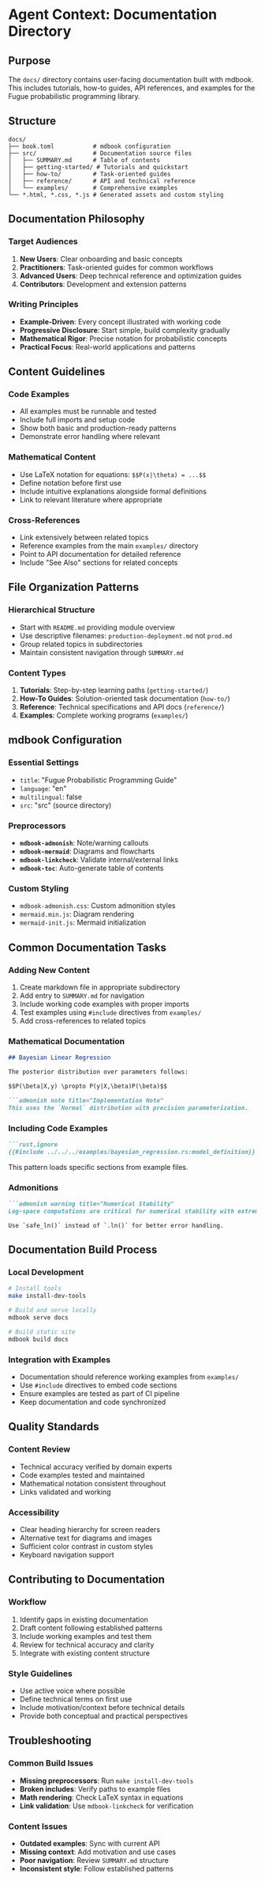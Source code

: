 # Agent Context: Documentation Directory

## Purpose

The `docs/` directory contains user-facing documentation built with mdbook. This includes tutorials, how-to guides, API references, and examples for the Fugue probabilistic programming library.

## Structure

```
docs/
├── book.toml           # mdbook configuration
├── src/                # Documentation source files
│   ├── SUMMARY.md      # Table of contents
│   ├── getting-started/ # Tutorials and quickstart
│   ├── how-to/         # Task-oriented guides
│   ├── reference/      # API and technical reference
│   └── examples/       # Comprehensive examples
└── *.html, *.css, *.js # Generated assets and custom styling
```

## Documentation Philosophy

### Target Audiences
1. **New Users**: Clear onboarding and basic concepts
2. **Practitioners**: Task-oriented guides for common workflows
3. **Advanced Users**: Deep technical reference and optimization guides  
4. **Contributors**: Development and extension patterns

### Writing Principles
- **Example-Driven**: Every concept illustrated with working code
- **Progressive Disclosure**: Start simple, build complexity gradually
- **Mathematical Rigor**: Precise notation for probabilistic concepts
- **Practical Focus**: Real-world applications and patterns

## Content Guidelines

### Code Examples
- All examples must be runnable and tested
- Include full imports and setup code
- Show both basic and production-ready patterns
- Demonstrate error handling where relevant

### Mathematical Content
- Use LaTeX notation for equations: `$$P(x|\theta) = ...$$`
- Define notation before first use
- Include intuitive explanations alongside formal definitions
- Link to relevant literature where appropriate

### Cross-References
- Link extensively between related topics
- Reference examples from the main `examples/` directory
- Point to API documentation for detailed reference
- Include "See Also" sections for related concepts

## File Organization Patterns

### Hierarchical Structure
- Start with `README.md` providing module overview
- Use descriptive filenames: `production-deployment.md` not `prod.md`
- Group related topics in subdirectories
- Maintain consistent navigation through `SUMMARY.md`

### Content Types
1. **Tutorials**: Step-by-step learning paths (`getting-started/`)
2. **How-To Guides**: Solution-oriented task documentation (`how-to/`)
3. **Reference**: Technical specifications and API docs (`reference/`)
4. **Examples**: Complete working programs (`examples/`)

## mdbook Configuration

### Essential Settings
- `title`: "Fugue Probabilistic Programming Guide"
- `language`: "en"
- `multilingual`: false
- `src`: "src" (source directory)

### Preprocessors
- **`mdbook-admonish`**: Note/warning callouts
- **`mdbook-mermaid`**: Diagrams and flowcharts
- **`mdbook-linkcheck`**: Validate internal/external links
- **`mdbook-toc`**: Auto-generate table of contents

### Custom Styling
- `mdbook-admonish.css`: Custom admonition styles
- `mermaid.min.js`: Diagram rendering
- `mermaid-init.js`: Mermaid initialization

## Common Documentation Tasks

### Adding New Content
1. Create markdown file in appropriate subdirectory
2. Add entry to `SUMMARY.md` for navigation
3. Include working code examples with proper imports
4. Test examples using `#include` directives from `examples/`
5. Add cross-references to related topics

### Mathematical Documentation
```markdown
## Bayesian Linear Regression

The posterior distribution over parameters follows:

$$P(\beta|X,y) \propto P(y|X,\beta)P(\beta)$$

```admonish note title="Implementation Note"
This uses the `Normal` distribution with precision parameterization.
```

### Including Code Examples
```markdown
```rust,ignore
{{#include ../../../examples/bayesian_regression.rs:model_definition}}
```

This pattern loads specific sections from example files.

### Admonitions
```markdown
```admonish warning title="Numerical Stability"
Log-space computations are critical for numerical stability with extreme values.
```

```admonish tip
Use `safe_ln()` instead of `.ln()` for better error handling.
```

## Documentation Build Process

### Local Development
```bash
# Install tools
make install-dev-tools

# Build and serve locally
mdbook serve docs

# Build static site
mdbook build docs
```

### Integration with Examples
- Documentation should reference working examples from `examples/`
- Use `#include` directives to embed code sections
- Ensure examples are tested as part of CI pipeline
- Keep documentation and code synchronized

## Quality Standards

### Content Review
- Technical accuracy verified by domain experts
- Code examples tested and maintained
- Mathematical notation consistent throughout
- Links validated and working

### Accessibility
- Clear heading hierarchy for screen readers
- Alternative text for diagrams and images
- Sufficient color contrast in custom styles
- Keyboard navigation support

## Contributing to Documentation

### Workflow
1. Identify gaps in existing documentation
2. Draft content following established patterns
3. Include working examples and test them
4. Review for technical accuracy and clarity
5. Integrate with existing content structure

### Style Guidelines
- Use active voice where possible
- Define technical terms on first use
- Include motivation/context before technical details
- Provide both conceptual and practical perspectives

## Troubleshooting

### Common Build Issues
- **Missing preprocessors**: Run `make install-dev-tools`
- **Broken includes**: Verify paths to example files
- **Math rendering**: Check LaTeX syntax in equations
- **Link validation**: Use `mdbook-linkcheck` for verification

### Content Issues
- **Outdated examples**: Sync with current API
- **Missing context**: Add motivation and use cases
- **Poor navigation**: Review `SUMMARY.md` structure
- **Inconsistent style**: Follow established patterns